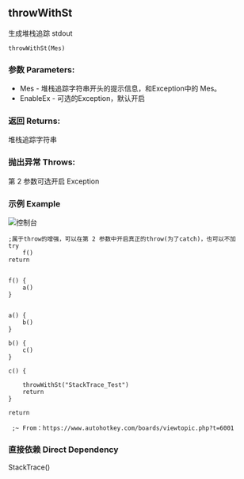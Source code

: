 ## throwWithSt

生成堆栈追踪 stdout 

```autohotkey
throwWithSt(Mes)
```

### 参数 Parameters: 

- Mes - 堆栈追踪字符串开头的提示信息，和Exception中的 Mes。
- EnableEx - 可选的Exception，默认开启

### 返回 Returns: 
堆栈追踪字符串
### 抛出异常 Throws: 
第 2 参数可选开启 Exception

### 示例 Example

![控制台](https://raw.githubusercontent.com/Oilj/GitHubPictureBed/master/20190712064758.png)

```autohotkey
;属于throw的增强，可以在第 2 参数中开启真正的throw(为了catch)，也可以不加
try
	f()
return


f() {
	a()
}


a() {
	b()
}

b() {
	c()
}

c() {

	throwWithSt("StackTrace_Test")
	return
}

return

 ;~ From：https://www.autohotkey.com/boards/viewtopic.php?t=6001

```

### 直接依赖 Direct Dependency

StackTrace()
